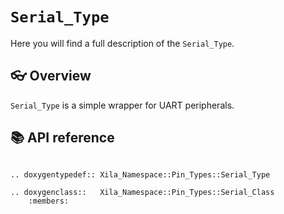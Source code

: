 # `Serial_Type`

Here you will find a full description of the `Serial_Type`.

## 👓 Overview

`Serial_Type` is a simple wrapper for UART peripherals.

## 📚 API reference

```{eval-rst}

.. doxygentypedef:: Xila_Namespace::Pin_Types::Serial_Type

.. doxygenclass::   Xila_Namespace::Pin_Types::Serial_Class
    :members:
```